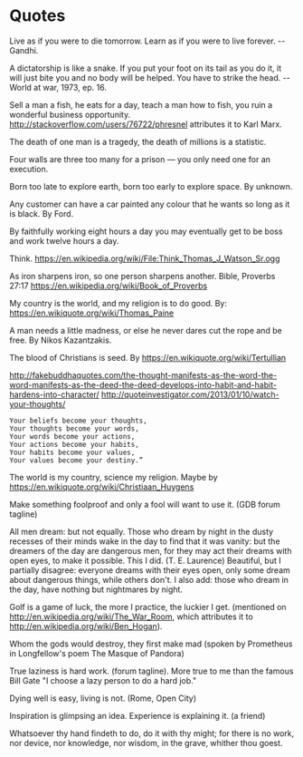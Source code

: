 # Quotes

Live as if you were to die tomorrow. Learn as if you were to live forever. -- Gandhi.

A dictatorship is like a snake. If you put your foot on its tail as you do it, it will just bite you and no body will be helped. You have to strike the head. -- World at war, 1973, ep. 16.

Sell a man a fish, he eats for a day, teach a man how to fish, you ruin a wonderful business opportunity. http://stackoverflow.com/users/76722/phresnel attributes it to Karl Marx.

The death of one man is a tragedy, the death of millions is a statistic.

Four walls are three too many for a prison — you only need one for an execution.

Born too late to explore earth, born too early to explore space. By unknown.

Any customer can have a car painted any colour that he wants so long as it is black. By Ford.

By faithfully working eight hours a day you may eventually get to be boss and work twelve hours a day.

Think. <https://en.wikipedia.org/wiki/File:Think_Thomas_J_Watson_Sr.ogg>

As iron sharpens iron, so one person sharpens another. Bible, Proverbs 27:17 <https://en.wikipedia.org/wiki/Book_of_Proverbs>

My country is the world, and my religion is to do good. By: <https://en.wikiquote.org/wiki/Thomas_Paine>

A man needs a little madness, or else he never dares cut the rope and be free. By Nikos Kazantzakis.

The blood of Christians is seed. By <https://en.wikiquote.org/wiki/Tertullian>

<http://fakebuddhaquotes.com/the-thought-manifests-as-the-word-the-word-manifests-as-the-deed-the-deed-develops-into-habit-and-habit-hardens-into-character/> <http://quoteinvestigator.com/2013/01/10/watch-your-thoughts/>

    Your beliefs become your thoughts,
    Your thoughts become your words,
    Your words become your actions,
    Your actions become your habits,
    Your habits become your values,
    Your values become your destiny.”

The world is my country, science my religion. Maybe by <https://en.wikiquote.org/wiki/Christiaan_Huygens>

Make something foolproof and only a fool will want to use it. (GDB forum tagline)

All men dream: but not equally. Those who dream by night in the dusty recesses of their minds wake in the day to find that it was vanity: but the dreamers of the day are dangerous men, for they may act their dreams with open eyes, to make it possible. This I did. (T. E. Laurence)
Beautiful, but I partially disagree: everyone dreams with their eyes open, only some dream about dangerous things, while others don't. I also add: those who dream in the day, have nothing but nightmares by night.

Golf is a game of luck, the more I practice, the luckier I get. (mentioned on <http://en.wikipedia.org/wiki/The_War_Room>, which attributes it to <http://en.wikipedia.org/wiki/Ben_Hogan>).

Whom the gods would destroy, they first make mad (spoken by Prometheus in Longfellow's poem The Masque of Pandora)

True laziness is hard work. (forum tagline). More true to me than the famous Bill Gate "I choose a lazy person to do a hard job."

Dying well is easy, living is not. (Rome, Open City)

Inspiration is glimpsing an idea. Experience is explaining it. (a friend)

Whatsoever thy hand findeth to do, do it with thy might; for there is no work, nor device, nor knowledge, nor wisdom, in the grave, whither thou goest.
